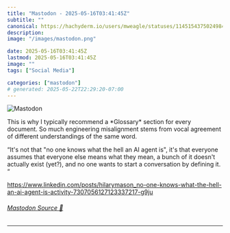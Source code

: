 ```yaml
---
title: "Mastodon - 2025-05-16T03:41:45Z"
subtitle: ""
canonical: https://hachyderm.io/users/mweagle/statuses/114515437502498485
description:
image: "/images/mastodon.png"

date: 2025-05-16T03:41:45Z
lastmod: 2025-05-16T03:41:45Z
image: ""
tags: ["Social Media"]

categories: ["mastodon"]
# generated: 2025-05-22T22:29:20-07:00
---
```

![Mastodon](/images/mastodon.png)

<p>This is why I typically recommend a *Glossary* section for every document. So much engineering misalignment stems from vocal agreement of different understandings of the same word.</p><p>“It&#39;s not that &quot;no one knows what the hell an AI agent is&quot;, it&#39;s that everyone assumes that everyone else means what they mean, a bunch of it doesn&#39;t actually exist (yet?), and no one wants to start a conversation by defining it. “</p><p><a href="https://www.linkedin.com/posts/hilarymason_no-one-knows-what-the-hell-an-ai-agent-is-activity-7307056127123337217-g9ju" target="_blank" rel="nofollow noopener noreferrer" translate="no"><span class="invisible">https://www.</span><span class="ellipsis">linkedin.com/posts/hilarymason</span><span class="invisible">_no-one-knows-what-the-hell-an-ai-agent-is-activity-7307056127123337217-g9ju</span></a></p>


###### [Mastodon Source 🐘](https://hachyderm.io/@mweagle/114515437502498485)

___
